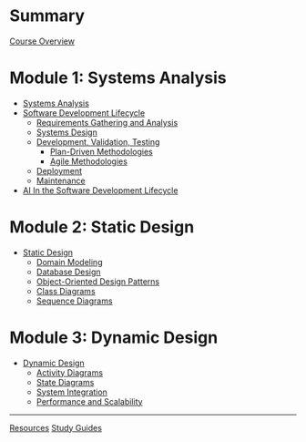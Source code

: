 # Summary

[Course Overview](./overview.md)

# Module 1: Systems Analysis

- [Systems Analysis](./module1/_overview.md)
- [Software Development Lifecycle](./module1/sdlc.md)
    - [Requirements Gathering and Analysis](./module1/requirements.md)
    - [Systems Design](./module1/systems_design.md)
    - [Development, Validation, Testing](./module1/development.md)
        - [Plan-Driven Methodologies](./module1/plan_driven_methodologies.md)
        - [Agile Methodologies]()
    - [Deployment]()
    - [Maintenance]()
- [AI In the Software Development Lifecycle](./module1/ai_in_sdlc.md)

# Module 2: Static Design 
- [Static Design]()
    - [Domain Modeling]()
    - [Database Design]()
    - [Object-Oriented Design Patterns]()
    - [Class Diagrams]()
    - [Sequence Diagrams]()

# Module 3: Dynamic Design
- [Dynamic Design]()
    - [Activity Diagrams]()
    - [State Diagrams]()
    - [System Integration]()
    - [Performance and Scalability]()


---

[Resources](./resources.md)
[Study Guides]()
